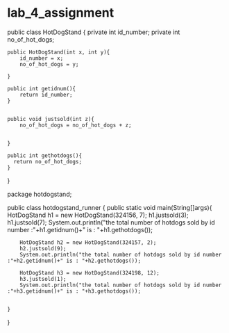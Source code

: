 # lab_4_assignment

public class HotDogStand {
    private int id_number;
    private int no_of_hot_dogs;
    
    public HotDogStand(int x, int y){
        id_number = x;
        no_of_hot_dogs = y;
    
    }
    
    public int getidnum(){
        return id_number;
    }
    
    
    public void justsold(int z){
        no_of_hot_dogs = no_of_hot_dogs + z;
        
        
    }
    
    public int gethotdogs(){
      return no_of_hot_dogs;
    }
    
    
    
    
}


package hotdogstand;

public class hotdogstand_runner {
    public static void main(String[]args){
        HotDogStand h1 = new HotDogStand(324156, 7);
        h1.justsold(3);
        h1.justsold(7);
        System.out.println("the total number of hotdogs sold by id number :"+h1.getidnum()+" is : "+h1.gethotdogs());
        
        HotDogStand h2 = new HotDogStand(324157, 2);
        h2.justsold(9);
        System.out.println("the total number of hotdogs sold by id number :"+h2.getidnum()+" is : "+h2.gethotdogs());
        
        HotDogStand h3 = new HotDogStand(324198, 12);
        h3.justsold(1);
        System.out.println("the total number of hotdogs sold by id number :"+h3.getidnum()+" is : "+h3.gethotdogs());
        
        
    }
}
